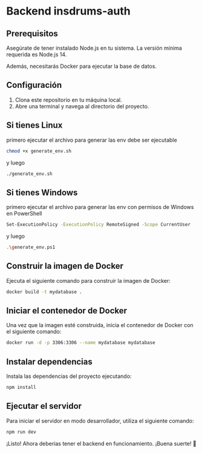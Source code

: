 # Backend insdrums-auth

## Prerequisitos

Asegúrate de tener instalado Node.js en tu sistema. La versión mínima requerida es Node.js 14.

Además, necesitarás Docker para ejecutar la base de datos.

## Configuración

1. Clona este repositorio en tu máquina local.
2. Abre una terminal y navega al directorio del proyecto.

## Si tienes Linux

primero ejecutar el archivo para generar las env debe ser ejecutable

```bash
chmod +x generate_env.sh
```

y luego

```bash
./generate_env.sh
```

## Si tienes Windows

primero ejecutar el archivo para generar las env con permisos de Windows en PowerShell

```bash
Set-ExecutionPolicy -ExecutionPolicy RemoteSigned -Scope CurrentUser
```

y luego

```bash
.\generate_env.ps1
```

## Construir la imagen de Docker

Ejecuta el siguiente comando para construir la imagen de Docker:

```bash
docker build -t mydatabase .

```

## Iniciar el contenedor de Docker
Una vez que la imagen esté construida, inicia el contenedor de Docker con el siguiente comando:

```bash
docker run -d -p 3306:3306 --name mydatabase mydatabase
```

## Instalar dependencias
Instala las dependencias del proyecto ejecutando:

```bash
npm install
```

## Ejecutar el servidor
Para iniciar el servidor en modo desarrollador, utiliza el siguiente comando:

```bash
npm run dev
```

¡Listo! Ahora deberías tener el backend en funcionamiento. ¡Buena suerte! 🚀